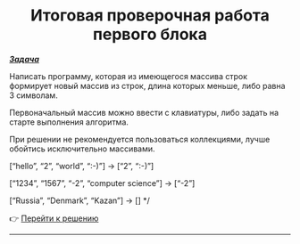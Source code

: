 <center>

# Итоговая проверочная работа первого блока

</center>

<u>***Задача***</u>

Написать программу, которая из имеющегося массива строк формирует новый массив из строк, длина которых меньше, либо равна 3 символам.

Первоначальный массив можно ввести с клавиатуры, либо задать на старте выполнения алгоритма.

При решении не рекомендуется пользоваться коллекциями,
лучше обойтись исключительно массивами.

[“hello”, “2”, “world”, “:-)”] → [“2”, “:-)”]

[“1234”, “1567”, “-2”, “computer science”] → [“-2”]

[“Russia”, “Denmark”, “Kazan”] → [] */

:point_right: [Перейти к решению](https://github.com/ANT050/Final_verification_work_23.11.2022/blob/main/Final_work/Program.cs "Открыть")

---
